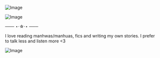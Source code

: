 ![Image](https://github.com/user-attachments/assets/a8b0e526-0935-46ec-908c-dced8c632ccf)


![Image](https://github.com/user-attachments/assets/504e4b51-078e-439c-b115-5dcabf8fd1d5)

 ─── ⋆⋅☆⋅⋆ ───

I love reading manhwas/manhuas, fics and writing my own stories. I prefer to talk less and listen more <3 




![Image](https://github.com/user-attachments/assets/a6eff3a7-2ce9-4afc-b402-88eee659232f)
